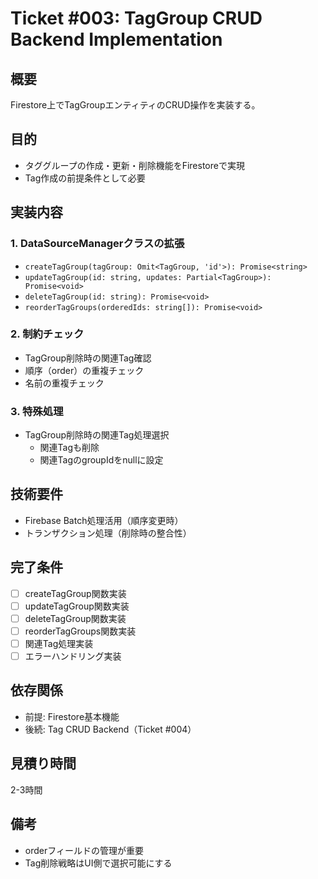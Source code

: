 # Ticket #003: TagGroup CRUD Backend Implementation

## 概要
Firestore上でTagGroupエンティティのCRUD操作を実装する。

## 目的
- タググループの作成・更新・削除機能をFirestoreで実現
- Tag作成の前提条件として必要

## 実装内容

### 1. DataSourceManagerクラスの拡張
- `createTagGroup(tagGroup: Omit<TagGroup, 'id'>): Promise<string>`
- `updateTagGroup(id: string, updates: Partial<TagGroup>): Promise<void>`
- `deleteTagGroup(id: string): Promise<void>`
- `reorderTagGroups(orderedIds: string[]): Promise<void>`

### 2. 制約チェック
- TagGroup削除時の関連Tag確認
- 順序（order）の重複チェック
- 名前の重複チェック

### 3. 特殊処理
- TagGroup削除時の関連Tag処理選択
  - 関連Tagも削除
  - 関連TagのgroupIdをnullに設定

## 技術要件
- Firebase Batch処理活用（順序変更時）
- トランザクション処理（削除時の整合性）

## 完了条件
- [ ] createTagGroup関数実装
- [ ] updateTagGroup関数実装
- [ ] deleteTagGroup関数実装
- [ ] reorderTagGroups関数実装
- [ ] 関連Tag処理実装
- [ ] エラーハンドリング実装

## 依存関係
- 前提: Firestore基本機能
- 後続: Tag CRUD Backend（Ticket #004）

## 見積り時間
2-3時間

## 備考
- orderフィールドの管理が重要
- Tag削除戦略はUI側で選択可能にする